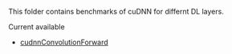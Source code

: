 This folder contains benchmarks of cuDNN for differnt DL layers.

Current available

* [cudnnConvolutionForward](conv_fwd.cpp)
